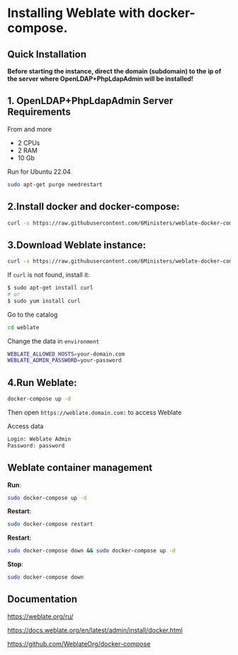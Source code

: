 # Installing Weblate with docker-compose.

## Quick Installation

**Before starting the instance, direct the domain (subdomain) to the ip of the server where OpenLDAP+PhpLdapAdmin will be installed!**

## 1. OpenLDAP+PhpLdapAdmin Server Requirements
From and more
- 2 CPUs
- 2 RAM 
- 10 Gb 

Run for Ubuntu 22.04

``` bash
sudo apt-get purge needrestart
```

## 2.Install docker and docker-compose:

``` bash
curl -s https://raw.githubusercontent.com/6Ministers/weblate-docker-compose-for-application-translations/master/setup.sh | sudo bash -s
```

## 3.Download Weblate instance:


``` bash
curl -s https://raw.githubusercontent.com/6Ministers/weblate-docker-compose-for-application-translations/master/download.sh | sudo bash -s weblate
```

If `curl` is not found, install it:

``` bash
$ sudo apt-get install curl
# or
$ sudo yum install curl
```

Go to the catalog

``` bash
cd weblate
```

Change the data in `environment`

``` bash
WEBLATE_ALLOWED_HOSTS=your-domain.com
WEBLATE_ADMIN_PASSWORD=your-password
```

## 4.Run Weblate:

``` bash
docker-compose up -d
```

Then open `https://weblate.domain.com:` to access Weblate


Access data

``` bash
Login: Weblate Admin
Password: password
```


## Weblate container management

**Run**:

``` bash
sudo docker-compose up -d
```

**Restart**:

``` bash
sudo docker-compose restart
```

**Restart**:

``` bash
sudo docker-compose down && sudo docker-compose up -d
```

**Stop**:

``` bash
sudo docker-compose down
```

## Documentation
https://weblate.org/ru/

https://docs.weblate.org/en/latest/admin/install/docker.html

https://github.com/WeblateOrg/docker-compose

